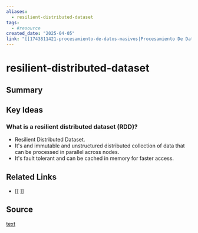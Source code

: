```yaml
---
aliases:
  - resilient-distributed-dataset
tags:
  - #resource
created_date: "2025-04-05"
link: "[[1743811421-procesamiento-de-datos-masivos|Procesamiento De Datos Masivos]]"
---
```


# resilient-distributed-dataset

## Summary


## Key Ideas
### What is a resilient distributed dataset (RDD)?
- Resilient Distributed Dataset.
- It's and immutable and unstructured distributed collection of data that can be processed in parallel across nodes.
- It's fault tolerant and can be cached in memory for faster access. 

## Related Links
- [[ ]]

## Source
[text](url) 

